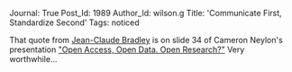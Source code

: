Journal: True
Post_Id: 1989
Author_Id: wilson.g
Title: 'Communicate First, Standardize Second'
Tags: noticed

<p>That quote from <a href="http://www.drexel.edu/chemistry/contact/facultyDirectory/Jean-Claude%20Bradley/">Jean-Claude Bradley</a> is on slide 34 of Cameron Neylon's presentation <a href="http://www.slideshare.net/CameronNeylon/open-access-open-data-open-research-presentation">"Open Access, Open Data. Open Research?"</a> Very worthwhile...</p>
